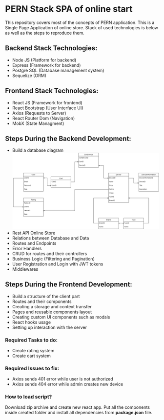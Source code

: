 # PERN Stack SPA of online start
This repository covers most of the concepts of PERN application. This is a Single Page Application of online store. Stack of used technologies is below as well as the steps to reproduce them.

## Backend Stack Technologies:
* Node JS (Platform for backend)
* Express (Framework for backend)
* Postgre SQL (Database management system)
* Sequelize (ORM)

## Frontend Stack Technologies:
* React JS (Framework for frontend)
* React Bootstrap (User Interface UI)
* Axios (Requests to Server)
* React Router Dom (Navigation)
* MobX (State Managment)

## Steps During the Backend Development:
* Build a database diagram
![alt text](https://github.com/dmitriyhulpe/Store/blob/main/base/Store%20Diagram.png)
* Rest API Online Store
* Relations between Database and Data
* Routes and Endpoints
* Error Handlers
* CRUD for routes and their controllers
* Business Logic (Filtering and Pagination)
* User Registration and Login with JWT tokens
* Middlewares

## Steps During the Frontend Development:
* Build a structure of the client part
* Routes and their components
* Creating a storage and context transfer
* Pages and reusable components layout
* Creating custom UI components such as modals 
* React hooks usage
* Setting up interaction with the server

### Required Tasks to do:
* Create rating system
* Create cart system

### Required Issues to fix:
* Axios sends 401 error while user is not authorized
* Axios sends 404 error while admin creates new device

### How to load script?
Download zip archive and create new react app. Put all the components inside created folder and install all dependencies from **package.json** file.
